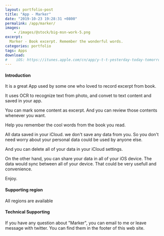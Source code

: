 ```yaml
---
layout: portfolio-post
title: "App - Marker"
date: "2019-10-23 19:28:31 +0800"
permalink: /app/marker/
images:
    - /images/@stock/big-msn-work-5.png
excerpt:
  Marker - Book excerpt. Remember the wonderful words.
categories: portfolio
tags: Apps
download:
#    iOS: https://itunes.apple.com/cn/app/y-t-t-yesterday-today-tomorrow/id1051072042?mt=8
---
```


#### Introduction
It is a great App used by some one who loved to record excerpt from book.

It uses OCR to recognize text from photo, and convet to text content and saved in your app.

You can mark some content as excerpt. And you can review those contents whenever you want.

Help you remember the cool words from the book you read.

All data saved in your iCloud. we don't save any data from you. So you don't need worry about your personal data could be used by anyone else.

And you can delete all of your data in your iCloud settings.

On the other hand, you can share your data in all of your iOS device. The data would sync between all of your device. That could be very usefull and convenience.

Enjoy.

#### Supporting region
All regions are available

#### Technical Supporting
If you have any question about "Marker", you can email to me or leave message with twitter. You can find them in the footer of this web site.

